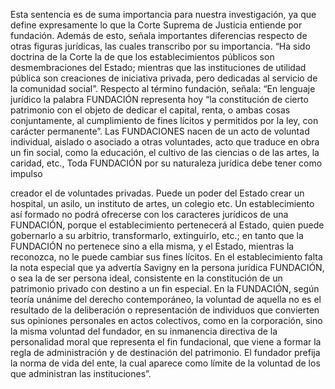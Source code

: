 Esta sentencia es de suma importancia para nuestra investigación, ya que define expresamente lo que la Corte Suprema de Justicia entiende por fundación. Además de esto, señala importantes diferencias respecto de otras figuras jurídicas, las cuales transcribo por su importancia. “Ha sido doctrina de la Corte la de que los establecimientos públicos son desmembraciones del Estado; mientras que las instituciones de utilidad pública son creaciones de iniciativa privada, pero dedicadas al servicio de la comunidad social”. Respecto al término fundación, señala: “En lenguaje jurídico la palabra FUNDACIÓN representa hoy “la constitución de cierto patrimonio con el objeto de dedicar el capital, renta, o ambas cosas conjuntamente, al cumplimiento de fines lícitos y permitidos por la ley, con carácter permanente”. Las FUNDACIONES nacen de un acto de voluntad individual, aislado o asociado a otras voluntades, acto que traduce en obra un fin social, como la educación, el cultivo de las ciencias o de las artes, la caridad, etc., Toda FUNDACIÓN por su naturaleza jurídica debe tener como impulso

creador el de voluntades privadas. Puede un poder del Estado crear un hospital, un asilo, un instituto de artes, un colegio etc. Un establecimiento así formado no podrá ofrecerse con los caracteres jurídicos de una FUNDACIÓN, porque el establecimiento pertenecerá al Estado, quien puede gobernarlo a su arbitrio, transformarlo, extinguirlo, etc.; en tanto que la FUNDACIÓN no pertenece sino a ella misma, y el Estado, mientras la reconozca, no le puede cambiar sus fines lícitos. En el establecimiento falta la nota especial que ya advertía Savigny en la persona jurídica FUNDACIÓN, o sea la de ser persona ideal, consistente en la constitución de un patrimonio privado con destino a un fin especial. En la FUNDACIÓN, según teoría unánime del derecho contemporáneo, la voluntad de aquella no es el resultado de la deliberación o representación de individuos que convierten sus opiniones personales en actos colectivos, como en la corporación, sino la misma voluntad del fundador, en su inmanencia directiva de la personalidad moral que representa el fin fundacional, que viene a formar la regla de administración y de destinación del patrimonio. El fundador prefija la norma de vida del ente, la cual aparece como límite de la voluntad de los que administran las instituciones”.